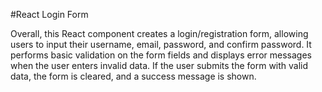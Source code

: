 #React Login Form

Overall, this React component creates a login/registration form, allowing users to input their username, email, password, and confirm password. It performs basic validation on the form fields and displays error messages when the user enters invalid data. If the user submits the form with valid data, the form is cleared, and a success message is shown.





